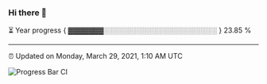 ### Hi there 👋

⏳ Year progress { ▓▓▓▓▓▓▓░░░░░░░░░░░░░░░░░░░░░░░ } 23.85 %

---

⏰ Updated on Monday, March 29, 2021, 1:10 AM UTC

![Progress Bar CI](https://github.com/arthurbuhl/arthurbuhl/workflows/Progress%20Bar%20CI/badge.svg)
